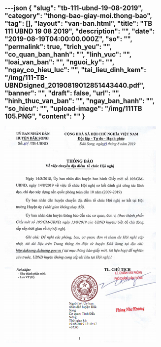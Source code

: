 ---json
{
    "slug": "tb-111-ubnd-19-08-2019",
    "category": "thong-bao-giay-moi.thong-bao",
    "tag": [],
    "layout": "van-ban.html",
    "title": "TB 111 UBND 19 08 2019",
    "description": "",
    "date": "2019-08-19T04:00:00.000Z",
    "so": "",
    "permalink": true,
    "trich_yeu": "",
    "co_quan_ban_hanh": "",
    "linh_vuc": "",
    "loai_van_ban": "",
    "nguoi_ky": "",
    "ngay_co_hieu_luc": "",
    "tai_lieu_dinh_kem": "/img/111-TB-UBNDsigned_20190819012851443440.pdf",
    "banner": "",
    "draft": false,
    "url": "",
    "hinh_thuc_van_ban": "",
    "ngay_ban_hanh": "",
    "so_hieu": "",
    "upload-image": "/img/111TB 105.PNG",
    "__content__": ""
}
---
<p><img alt="" src="/img/111TB 105.PNG" /></p>

